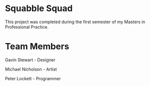 Squabble Squad
==========

This project was completed during the first semester of my Masters in Professional Practice.

Team Members
==========
Gavin Stewart - Designer

Michael Nicholson - Artist

Peter Lockett - Programmer
